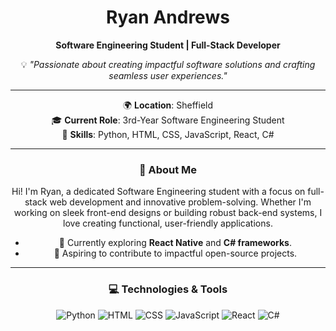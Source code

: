 <div align="center">

#  Ryan Andrews  
**Software Engineering Student | Full-Stack Developer**  

💡 *"Passionate about creating impactful software solutions and crafting seamless user experiences."*  

---

🌍 **Location**: Sheffield  
🎓 **Current Role**: 3rd-Year Software Engineering Student  
🔧 **Skills**: Python, HTML, CSS, JavaScript, React, C#  

---

### 🚀 About Me  
Hi! I'm Ryan, a dedicated Software Engineering student with a focus on full-stack web development and innovative problem-solving. Whether I'm working on sleek front-end designs or building robust back-end systems, I love creating functional, user-friendly applications.  
- 🔭 Currently exploring **React Native** and **C# frameworks**.  
- 🎯 Aspiring to contribute to impactful open-source projects.  

---

### 💻 Technologies & Tools

<div>
  <img src="https://img.shields.io/badge/Code-Python-informational?style=flat&logo=python&color=FFD43B" alt="Python">
  <img src="https://img.shields.io/badge/Code-HTML5-informational?style=flat&logo=html5&color=E34F26" alt="HTML">
  <img src="https://img.shields.io/badge/Code-CSS3-informational?style=flat&logo=css3&color=1572B6" alt="CSS">
  <img src="https://img.shields.io/badge/Code-JavaScript-informational?style=flat&logo=javascript&color=F7DF1E" alt="JavaScript">
  <img src="https://img.shields.io/badge/Framework-React-informational?style=flat&logo=react&color=61DAFB" alt="React">
  <img src="https://img.shields.io/badge/Code-C%23-informational?style=flat&logo=csharp&color=239120" alt="C#">
</div>

</div>
